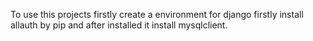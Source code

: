 To use this projects firstly create a environment for django
firstly install allauth by pip
and after installed it install mysqlclient.
